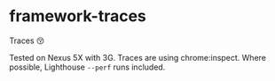 # framework-traces
Traces 😚

Tested on Nexus 5X with 3G. Traces are using chrome:inspect. Where
possible, Lighthouse `--perf` runs included. 